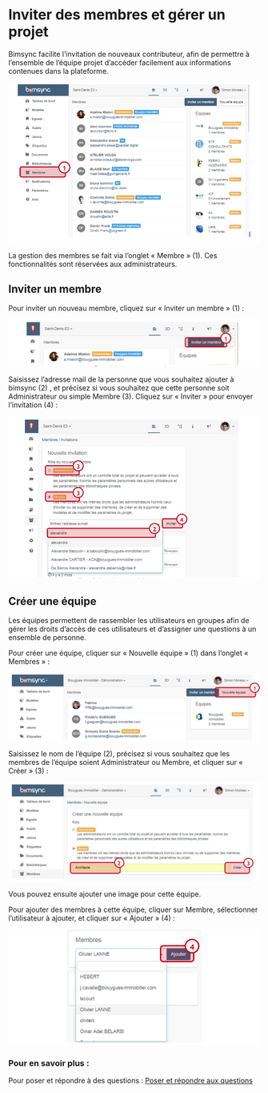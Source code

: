 # Inviter des membres et gérer un projet

Bimsync facilite l’invitation de nouveaux contributeur, afin de permettre à l’ensemble de l’équipe projet d’accéder facilement aux informations contenues dans la plateforme.

![](../.gitbook/assets/inviter-des-membres-et-gerer-un-projet-01.PNG)

La gestion des membres se fait via l’onglet « Membre » \(1\). Ces fonctionnalités sont réservées aux administrateurs.

## Inviter un membre

Pour inviter un nouveau membre, cliquez sur « Inviter un membre » \(1\) :

![](../.gitbook/assets/inviter-des-membres-et-gerer-un-projet-02.PNG)

Saisissez l’adresse mail de la personne que vous souhaitez ajouter à bimsync \(2\) , et précisez si vous souhaitez que cette personne soit Administrateur ou simple Membre \(3\). Cliquez sur « Inviter » pour envoyer l’invitation \(4\) :

![](../.gitbook/assets/inviter-des-membres-et-gerer-un-projet-03.PNG)

## Créer une équipe

Les équipes permettent de rassembler les utilisateurs en groupes afin de gérer les droits d’accès de ces utilisateurs et d’assigner une questions à un ensemble de personne.

Pour créer une équipe, cliquer sur « Nouvelle équipe » \(1\) dans l’onglet « Membres » :

![](../.gitbook/assets/inviter-des-membres-et-gerer-un-projet-04.PNG)

Saisissez le nom de l’équipe \(2\), précisez si vous souhaitez que les membres de l’équipe soient Administrateur ou Membre, et cliquer sur « Créer » \(3\) :

![](../.gitbook/assets/inviter-des-membres-et-gerer-un-projet-05.PNG)

Vous pouvez ensuite ajouter une image pour cette équipe.

Pour ajouter des membres à cette équipe, cliquer sur Membre, sélectionner l’utilisateur à ajouter, et cliquer sur « Ajouter » \(4\) :

![](../.gitbook/assets/inviter-des-membres-et-gerer-un-projet-06.PNG)

### Pour en savoir plus :

Pour poser et répondre à des questions : [Poser et répondre aux questions](poser-et-repondre-aux-questions.md)

